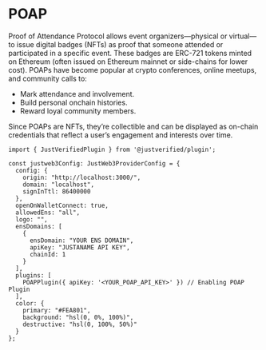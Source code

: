 # POAP

Proof of Attendance Protocol allows event organizers—physical or virtual—to issue digital badges (NFTs) as proof that someone attended or participated in a specific event. These badges are ERC-721 tokens minted on Ethereum (often issued on Ethereum mainnet or side-chains for lower cost). POAPs have become popular at crypto conferences, online meetups, and community calls to:

* Mark attendance and involvement.
* Build personal onchain histories.
* Reward loyal community members.

Since POAPs are NFTs, they’re collectible and can be displayed as on-chain credentials that reflect a user’s engagement and interests over time.

```tsx
import { JustVerifiedPlugin } from '@justverified/plugin';

const justweb3Config: JustWeb3ProviderConfig = {
  config: {
    origin: "http://localhost:3000/",
    domain: "localhost",
    signInTtl: 86400000
  },
  openOnWalletConnect: true,
  allowedEns: "all",
  logo: "",
  ensDomains: [
    {
      ensDomain: "YOUR ENS DOMAIN",
      apiKey: "JUSTANAME API KEY",
      chainId: 1
    }
  ],
  plugins: [
    POAPPlugin({ apiKey: '<YOUR_POAP_API_KEY>' }) // Enabling POAP Plugin
  ],
  color: {
    primary: "#FEA801",
    background: "hsl(0, 0%, 100%)",
    destructive: "hsl(0, 100%, 50%)"
  }
};
```

